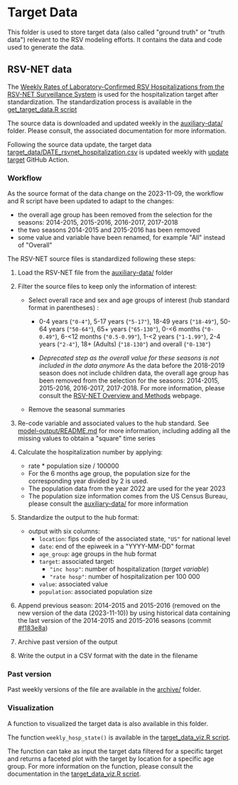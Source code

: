 # Target Data

This folder is used to store target data (also called "ground truth" or "truth
data") relevant to the RSV modeling efforts.
It contains the data and code used to generate the data.

## RSV-NET data

The [Weekly Rates of Laboratory-Confirmed RSV Hospitalizations from the RSV-NET Surveillance System](https://data.cdc.gov/Public-Health-Surveillance/Weekly-Rates-of-Laboratory-Confirmed-RSV-Hospitali/29hc-w46k)
is used for the hospitalization target after standardization. 
The standardization process is available in the 
[get_target_data.R script](./get_target_data.R)

The source data is downloaded and updated weekly in the 
[auxiliary-data/](./../auxiliary-data/) folder. Please consult, the 
associated documentation for more information.

Following the source data update, the target data 
[target_data/DATE_rsvnet_hospitalization.csv](./)
is updated weekly with [update target](./../.github/workflows/update-target.yaml) 
GitHub Action.

### Workflow

As the source format of the data change on the 2023-11-09, the workflow and R
script have been updated to adapt to the changes:
- the overall age group has been removed from the selection for the seasons: 
  2014-2015, 2015-2016, 2016-2017, 2017-2018
- the two seasons 2014-2015 and 2015-2016 has been removed 
- some value and variable have been renamed, for example "All" instead of 
  "Overall"

The RSV-NET source files is standardized following these steps:

1. Load the RSV-NET file from the [auxiliary-data/](./../auxiliary-data/) folder
2. Filter the source files to keep only the information of interest:
   - Select overall race and sex and age groups of interest (hub standard format
   in parentheses) :

     - 0-4 years (`"0-4"`), 5-17 years (`"5-17"`),  18-49 years (`"18-49"`),
       50-64 years (`"50-64"`), 65+ years (`"65-130"`),  0-<6 months (`"0-0.49"`), 
       6-<12 months (`"0.5-0.99"`), 1-<2 years (`"1-1.99"`),  2-4 years (`"2-4"`),
       18+ (Adults) (`"18-130"`) and overall (`"0-130"`)
     
     - *Deprecated step as the overall value for these seasons is not included 
       in the data anymore* 
       As the data before the 2018-2019 season does not 
       include children data, the overall age group has been removed from the 
       selection for the seasons: 2014-2015, 2015-2016, 2016-2017, 2017-2018. 
       For more information, please consult the
       [RSV-NET Overview and Methods](https://www.cdc.gov/rsv/research/rsv-net/overview-methods.html)
       webpage.
       
   - Remove the seasonal summaries
   
3. Re-code variable and associated values to the hub standard. See 
   [model-output/README.md](../model-output/README.md) for more information,
   including adding all the missing values to obtain a "square" time series
   
4. Calculate the hospitalization number by applying:
   -  rate * population size / 100000
   - For the 6 months age group, the population size for the corresponding year
   divided by 2 is used.
   - The population data from the year 2022 are used for the year 2023
   - The population size information comes from the US Census Bureau, please
   consult the [auxiliary-data/](./../auxiliary-data/) for more
   information
5. Standardize the output to the hub format:
   - output with six columns:
     - `location`: fips code of the associated state, `"US"` for national 
          level
     - `date`: end of the epiweek in a "YYYY-MM-DD" format
     - `age_group`: age groups in the hub format
     - `target`: associated target:
        - `"inc hosp"`: number of hospitalization (*target variable*)
        - `"rate hosp"`: number of hospitalization per 100 000 
     - `value`: associated value
     - `population`: associated population size
6. Append previous season: 2014-2015 and 2015-2016 (removed on the new 
   version of the data (2023-11-10)) by using historical 
   data containing the last version of the 2014-2015 and 2015-2016 seasons
   (commit [#f183e8a](https://github.com/midas-network/rsv-scenario-modeling-hub/blob/f183e8a1a8d2387f02c2e007527af48226370d03/target-data/rsvnet_hospitalization.csv)) 
7. Archive past version of the output     
8. Write the output in a CSV format with the date in the filename

### Past version

Past weekly versions of the file are available in the [archive/](./archive/) folder.

### Visualization

A function to visualized the target data is also available in this folder. 

The function `weekly_hosp_state()` is available in the 
[target_data_viz.R script](./target_data_viz.R). 

The function can take as input the target data filtered for a specific target
and returns a faceted plot with the target by location for a specific age group. 
For more information on the function, please consult the documentation in the 
[target_data_viz.R script](./target_data_viz.R). 



